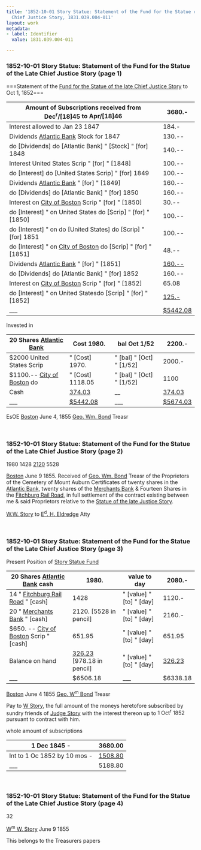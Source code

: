 ```yaml
---
title: '1852-10-01 Story Statue: Statement of the Fund for the Statue of the Late
  Chief Justice Story, 1831.039.004-011'
layout: work
metadata:
- label: Identifier
  value: 1831.039.004-011

---
```

<div class="pages">
<div id="page-1130623">
<h3><a name="page-1130623">1852-10-01 Story Statue: Statement of the Fund for the Statue of the Late Chief Justice Story (page 1)</a></h3>
<div class="page-content">
<p>===Statement of the <a href='/pages/subjects/56255' title='Joseph Story Statue'>Fund for the Statue of the<span class='line-break'> </span>late Chief Justice Story</a> to <date when='1852-10-01'>Oct 1, 1852</date>===</p>
<p><table class='tabular'><thead><span class='line-break'> </span><tr><th>Amount of Subscriptions received from <date when='1845-12'>Dec<sup>r</sup>/[18]45 </date> to <date when='1846-04'>Apr/[18]46 </date></th> <th>3680.-<span class='line-break'> </span></th></tr></thead> <tbody> <tr><td>Interest allowed to <date when='1847-01-23'>Jan 23 1847</date></td> <td>184.-</td> </tr> <tr><td>Dividends <a href='/pages/subjects/54867' title='Atlantic Bank'>Atlantic Bank</a> Stock for 1847</td> <td>130.--</td> </tr> <tr><td>do [Dividends] do [Atlantic Bank] " [Stock] " [for] 1848</td> <td>140.--</td> </tr> <tr><td>Interest United States Scrip " [for] " [1848]</td> <td>100.--</td> </tr> <tr><td>do [Interest] do [United States Scrip] " [for] 1849</td> <td>100.--</td> </tr> <tr><td>Dividends <a href='/pages/subjects/54867' title='Atlantic Bank'>Atlantic Bank</a> " [for] " [1849]</td> <td>160.--</td> </tr> <tr><td>do [Dividends] do [Atlantic Bank] " [for] 1850</td> <td>160.--</td> </tr> <tr><td>Interest on <a href='/pages/subjects/52559' title='Boston, MA'>City of Boston</a> Scrip " [for] " [1850]</td> <td>30.--</td> </tr> <tr><td>do [Interest] " on United States  do [Scrip] " [for] " [1850]</td> <td>100.--</td> </tr> <tr><td>do [Interest] " on do [United States] do [Scrip] " [for]  1851</td> <td>100.--</td> </tr> <tr><td>do [Interest] " on <a href='/pages/subjects/52559' title='Boston, MA'>City of Boston</a> do [Scrip] " [for] " [1851]</td> <td>48.--</td> </tr> <tr><td>Dividends <a href='/pages/subjects/54867' title='Atlantic Bank'>Atlantic Bank</a> " [for] " [1851]</td> <td><ins>160.-- </ins></td> </tr> <tr><td>do [Dividends] do [Atlantic Bank] " [for] 1852</td> <td>160.--</td> </tr> <tr><td>Interest on <a href='/pages/subjects/52559' title='Boston, MA'>City of Boston</a> Scrip " [for] " [1852]</td> <td>65.08</td> </tr> <tr><td>do [Interest] " on United Statesdo [Scrip] " [for] " [1852]</td> <td><ins>125.-</ins></td> </tr> <tr><td>___</td> <td><ins>$5442.08</ins></td> </tr> </tbody> </table> Invested in<span class='line-break'> </span><table class='tabular'><thead><span class='line-break'> </span><tr><th>20 Shares <a href='/pages/subjects/54867' title='Atlantic Bank'>Atlantic Bank</a></th> <th>Cost 1980.</th> <th>bal <date when='1852-10-01'>Oct 1/52</date></th> <th>2200.-<span class='line-break'> </span></th></tr></thead> <tbody> <tr><td>$2000 United States Scrip</td> <td>" [Cost] 1970.</td> <td>" [bal] " [Oct] " [1/52]</td> <td>2000.-</td> </tr> <tr><td>$1100.-- <a href='/pages/subjects/52559' title='Boston, MA'>City of Boston</a> do</td> <td>" [Cost] 1118.05</td> <td>" [bal] " [Oct] " [1/52]</td> <td>1100</td> </tr> <tr><td>Cash</td> <td><ins>374.03</ins></td> <td>__</td> <td><ins>374.03</ins></td> </tr> <tr><td> ___</td> <td><ins>$5442.08</ins></td> <td>___</td> <td><ins>$5674.03</ins></td> </tr> </tbody> </table> EsOE<span class='line-break'> </span><a href='/pages/subjects/52559' title='Boston, MA'>Boston</a> <date when='1855-06-04'>June 4, 1855</date> <a href='/pages/subjects/54274' title='Bond, George William'>Geo. Wm. Bond</a> Treasr</p>
</div>
</div>
<br />
<div id="page-1130624">
<h3><a name="page-1130624">1852-10-01 Story Statue: Statement of the Fund for the Statue of the Late Chief Justice Story (page 2)</a></h3>
<div class="page-content">
<p><span class='line-break'> </span>1980<span class='line-break'> </span>1428<span class='line-break'> </span><ins>2120</ins><span class='line-break'> </span>5528</p>
<p><a href='/pages/subjects/52559' title='Boston, MA'>Boston</a> <date when='1855-06-09'>June 9 1855</date>. Received of <a href='/pages/subjects/54274' title='Bond, George William'>Geo. Wm. Bond</a><span class='line-break'> </span>Treasr of the Proprietors of the Cemetery of Mount<span class='line-break'> </span>Auburn Certificates of twenty shares in the <a href='/pages/subjects/54867' title='Atlantic Bank'>Atlantic<span class='line-break'> </span>Bank</a>, twenty shares of the <a href='/pages/subjects/57589' title='Merchants Bank'>Merchants Bank</a> &amp;<span class='line-break'> </span>Fourteen Shares in the <a href='/pages/subjects/57590' title='Fitchburg Railroad'>Fitchburg Rail Road</a>, in full<span class='line-break'> </span>settlement of the contract existing between me &amp; said<span class='line-break'> </span>Proprietors relative to the <a href='/pages/subjects/56255' title='Joseph Story Statue'>Statue of the late Justice Story</a>.</p>
<p><a href='/pages/subjects/53238' title='Story, William W.'>W.W. Story</a> to<span class='line-break'> </span><a href='/pages/subjects/64222' title='Eldredge, Edward H.'>E<sup>d</sup>. H. Eldredge</a><span class='line-break'> </span>Atty<span class='line-break'> </span></p>
</div>
</div>
<br />
<div id="page-1130625">
<h3><a name="page-1130625">1852-10-01 Story Statue: Statement of the Fund for the Statue of the Late Chief Justice Story (page 3)</a></h3>
<div class="page-content">
<p>Present Position of <a href='/pages/subjects/56255' title='Joseph Story Statue'>Story Statue Fund</a></p>
<p><table class='tabular'><thead><span class='line-break'> </span><tr><th>20 Shares <a href='/pages/subjects/54867' title='Atlantic Bank'>Atlantic Bank</a> cash</th> <th>1980.</th> <th>value to day</th> <th>2080.-<span class='line-break'> </span></th></tr></thead> <tbody> <tr><td>14    "          <a href='/pages/subjects/57590' title='Fitchburg Railroad'>Fitchburg Rail Road</a> " [cash]</td> <td>1428</td> <td>" [value] " [to] " [day]</td> <td>1120.-</td> </tr> <tr><td>20    "          <a href='/pages/subjects/57589' title='Merchants Bank'>Merchants Bank</a>  "  [cash]</td> <td>2120. [5528 in pencil]</td> <td>" [value] " [to] " [day]</td> <td>2160.-</td> </tr> <tr><td>$650. -- <a href='/pages/subjects/52559' title='Boston, MA'>City of Boston</a> Scrip " [cash]</td> <td>651.95</td> <td>" [value] " [to] " [day]</td> <td>651.95</td> </tr> <tr><td>Balance on hand</td> <td><ins>326.23</ins> [978.18 in pencil]</td> <td>" [value] " [to] " [day]</td> <td><ins> 326.23</ins></td> </tr> <tr><td>___</td> <td>$6506.18</td> <td>___</td> <td>$6338.18</td> </tr> </tbody> </table> <a href='/pages/subjects/52559' title='Boston, MA'>Boston</a> <date when='1855-06-04'>June 4 1855</date><span class='line-break'> </span><a href='/pages/subjects/54274' title='Bond, George William'>Geo. W<sup>m</sup> Bond</a> Treasr</p>
<p>Pay to <a href='/pages/subjects/53238' title='Story, William W.'>W Story</a>, the full amount of the moneys<span class='line-break'> </span>heretofore subscribed by sundry friends of <a href='/pages/subjects/53237' title='Story, Joseph'>Judge Story</a><span class='line-break'> </span>with the interest thereon up to <date when='1852-10-01'>1 Oct<sup>r</sup> 1852</date><span class='line-break'> </span>pursuant to contract with him.</p>
<p>whole amount of subscriptions<span class='line-break'> </span><table class='tabular'><thead><span class='line-break'> </span><tr><th><date when='1845-12-01'>1 Dec 1845</date> -</th> <th>3680.00<span class='line-break'> </span></th></tr></thead> <tbody> <tr><td>Int to <date when='1852-10-01'>1 Oc 1852</date> by 10 mos -</td> <td><ins>1508.80</ins></td> </tr> <tr><td>___</td> <td>5188.80</td> </tr> </tbody> </table></p>
</div>
</div>
<br />
<div id="page-1130626">
<h3><a name="page-1130626">1852-10-01 Story Statue: Statement of the Fund for the Statue of the Late Chief Justice Story (page 4)</a></h3>
<div class="page-content">
<p>32</p>
<p><a href='/pages/subjects/53238' title='Story, William W.'>W<sup>m</sup> W. Story</a><span class='line-break'> </span><date when='1855-06-09'>June 9 1855</date></p>
<p>This <span class='line-break'> </span>belongs to the<span class='line-break'> </span>Treasurers papers</p>
</div>
</div>
<br />
</div>
